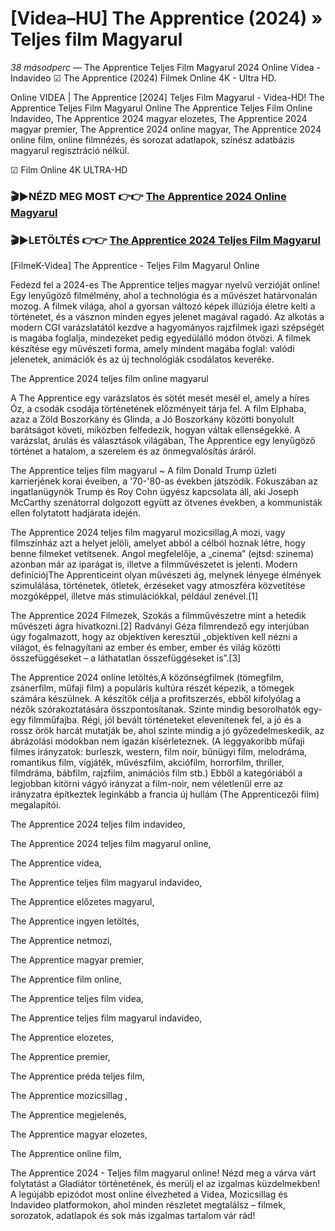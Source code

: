 # [Videa–HU] The Apprentice (2024) » Teljes film Magyarul
_38 másodperc_ — The Apprentice Teljes Film Magyarul 2024 Online Videa - Indavideo ☑ The Apprentice (2024) Filmek Online 4K - Ultra HD.

Online VIDEA | The Apprentice [2024] Teljes Film Magyarul - Videa-HD! The Apprentice Teljes Film Magyarul Online The Apprentice Teljes Film Online Indavideo, The Apprentice 2024 magyar elozetes, The Apprentice 2024 magyar premier, The Apprentice 2024 online magyar, The Apprentice 2024 online film, online filmnézés, és sorozat adatlapok, színész adatbázis magyarul regisztráció nélkül.

☑ Film Online 4K ULTRA-HD

### 🎬▶NÉZD MEG MOST 👉👉 [The Apprentice 2024 Online Magyarul](https://is.gd/zSSpdD)

### 🎬▶LETÖLTÉS 👉👉 [The Apprentice 2024 Teljes Film Magyarul](https://is.gd/zSSpdD)

[FilmeK-Videa] The Apprentice - Teljes Film Magyarul Online

Fedezd fel a 2024-es The Apprentice teljes magyar nyelvű verzióját online! Egy lenyűgöző filmélmény, ahol a technológia és a művészet határvonalán mozog. A filmek világa, ahol a gyorsan változó képek illúziója életre kelti a történetet, és a vásznon minden egyes jelenet magával ragadó. Az alkotás a modern CGI varázslatától kezdve a hagyományos rajzfilmek igazi szépségét is magába foglalja, mindezeket pedig egyedülálló módon ötvözi. A filmek készítése egy művészeti forma, amely mindent magába foglal: valódi jelenetek, animációk és az új technológiák csodálatos keveréke.

The Apprentice 2024 teljes film online magyarul

A The Apprentice egy varázslatos és sötét mesét mesél el, amely a híres Óz, a csodák csodája történetének előzményeit tárja fel. A film Elphaba, azaz a Zöld Boszorkány és Glinda, a Jó Boszorkány közötti bonyolult barátságot követi, miközben felfedezik, hogyan váltak ellenségekké. A varázslat, árulás és választások világában, The Apprentice egy lenyűgöző történet a hatalom, a szerelem és az önmegvalósítás áráról.

The Apprentice teljes film magyarul ~ A film Donald Trump üzleti karrierjének korai éveiben, a '70-'80-as években játszódik. Fókuszában az ingatlanügynök Trump és Roy Cohn ügyész kapcsolata áll, aki Joseph McCarthy szenátorral dolgozott együtt az ötvenes években, a kommunisták ellen folytatott hadjárata idején.

The Apprentice 2024 teljes film magyarul mozicsillag,A mozi, vagy filmszínház azt a helyet jelöli, amelyet abból a célból hoznak létre, hogy benne filmeket vetítsenek. Angol megfelelője, a „cinema” (ejtsd: szinema) azonban már az iparágat is, illetve a filmművészetet is jelenti. Modern definíciójThe Apprenticeint olyan művészeti ág, melynek lényege élmények szimulálása, történetek, ötletek, érzéseket vagy atmoszféra közvetítése mozgóképpel, illetve más stimulációkkal, például zenével.[1]

The Apprentice 2024 Filmezek, Szokás a filmművészetre mint a hetedik művészeti ágra hivatkozni.[2] Radványi Géza filmrendező egy interjúban úgy fogalmazott, hogy az objektíven keresztül „objektíven kell nézni a világot, és felnagyítani az ember és ember, ember és világ közötti összefüggéseket – a láthatatlan összefüggéseket is”.[3]

The Apprentice 2024 online letöltés,A közönségfilmek (tömegfilm, zsánerfilm, műfaji film) a populáris kultúra részét képezik, a tömegek számára készülnek. A készítők célja a profitszerzés, ebből kifolyólag a nézők szórakoztatására összpontosítanak. Szinte mindig besorolhatók egy-egy filmműfajba. Régi, jól bevált történeteket elevenítenek fel, a jó és a rossz örök harcát mutatják be, ahol szinte mindig a jó győzedelmeskedik, az ábrázolási módokban nem igazán kísérleteznek. (A leggyakoribb műfaji filmes irányzatok: burleszk, western, film noir, bűnügyi film, melodráma, romantikus film, vígjáték, művészfilm, akciófilm, horrorfilm, thriller, filmdráma, bábfilm, rajzfilm, animációs film stb.) Ebből a kategóriából a legjobban kitörni vágyó irányzat a film-noir, nem véletlenül erre az irányzatra építkeztek leginkább a francia új hullám (The Apprenticezői film) megalapítói.

The Apprentice 2024 teljes film indavideo,

The Apprentice 2024 teljes film magyarul online,

The Apprentice videa,

The Apprentice teljes film magyarul indavideo,

The Apprentice előzetes magyarul,

The Apprentice ingyen letöltés,

The Apprentice netmozi,

The Apprentice magyar premier,

The Apprentice film online,

The Apprentice teljes film videa,

The Apprentice teljes film magyarul indavideo,

The Apprentice elozetes,

The Apprentice premier,

The Apprentice préda teljes film,

The Apprentice mozicsillag ,

The Apprentice megjelenés,

The Apprentice magyar elozetes,

The Apprentice online film,

The Apprentice 2024 - Teljes film magyarul online! Nézd meg a várva várt folytatást a Gladiátor történetének, és merülj el az izgalmas küzdelmekben! A legújabb epizódot most online élvezheted a Videa, Mozicsillag és Indavideo platformokon, ahol minden részletet megtalálsz – filmek, sorozatok, adatlapok és sok más izgalmas tartalom vár rád!
